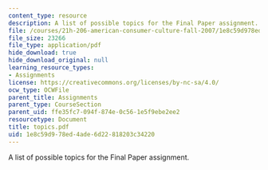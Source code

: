 ```yaml
---
content_type: resource
description: A list of possible topics for the Final Paper assignment.
file: /courses/21h-206-american-consumer-culture-fall-2007/1e8c59d978ed4ade6d22818203c34220_topics.pdf
file_size: 23266
file_type: application/pdf
hide_download: true
hide_download_original: null
learning_resource_types:
- Assignments
license: https://creativecommons.org/licenses/by-nc-sa/4.0/
ocw_type: OCWFile
parent_title: Assignments
parent_type: CourseSection
parent_uid: ffe35fc7-094f-874e-0c56-1e5f9ebe2ee2
resourcetype: Document
title: topics.pdf
uid: 1e8c59d9-78ed-4ade-6d22-818203c34220
---
```

A list of possible topics for the Final Paper assignment.